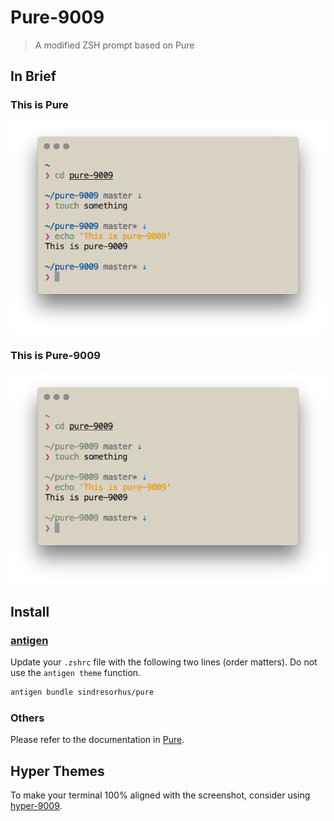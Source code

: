 # Pure-9009

> A modified ZSH prompt based on Pure

## In Brief

### This is Pure
![](pure.png)

### This is Pure-9009
![](pure-9009.png)

## Install

### [antigen](https://github.com/zsh-users/antigen)

Update your `.zshrc` file with the following two lines (order matters). Do not use the `antigen theme` function.

```sh
antigen bundle sindresorhus/pure
```

### Others

Please refer to the documentation in [Pure](https://github.com/sindresorhus/pure).

## Hyper Themes
To make your terminal 100% aligned with the screenshot, consider using [hyper-9009](https://github.com/RichoHan/hyper-9009).